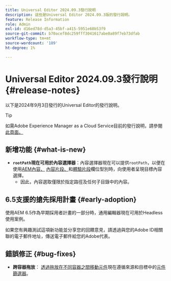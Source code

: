 ```yaml
---
title: Universal Editor 2024.09.3發行說明
description: 這些是Universal Editor 2024.09.3版的發行說明。
feature: Release Information
role: Admin
exl-id: d16ed78d-d5a3-45bf-a415-5951e60b53f9
source-git-commit: b70acef8dc259fff3041617abe0a89f7eb73dfab
workflow-type: tm+mt
source-wordcount: '189'
ht-degree: 1%

---
```



# Universal Editor 2024.09.3發行說明 {#release-notes}

以下是2024年9月3日發行的Universal Editor的發行說明。

>[!TIP]
>
>如需Adobe Experience Manager as a Cloud Service目前的發行說明，請參閱[此頁面。](/help/release-notes/release-notes-cloud/release-notes-current.md)

## 新增功能 {#what-is-new}

* **`rootPath`現在可用於內容選擇器**：內容選擇器現在可以提供`rootPath`，以便在使用[AEM內容、](/help/implementing/universal-editor/field-types.md#aem-content) [內容片段、](/help/implementing/universal-editor/field-types.md#content-fragment)和[體驗片段](/help/implementing/universal-editor/field-types.md#experience-fragment)欄位型別時，向使用者呈現目標內容選擇。
   * 因此，內容選取僅限於指定路徑及任何子目錄中的內容。

## 6.5支援的搶先採用計畫 {#early-adoption}

使用AEM 6.5作為早期採用者計畫的一部分時，通用編輯器現在可用於Headless使用案例。

如果您有興趣測試這項新功能並分享您的回饋意見，請透過與您的Adobe ID相關聯的電子郵件地址，傳送電子郵件給您的Adobe代表。

## 錯誤修正 {#bug-fixes}

* **跨容器拖放**： [透過拖放在不同容器之間移動元件](/help/sites-cloud/authoring/universal-editor/authoring.md#reordering-components)現在遵循來源和目標中的[元件篩選器](/help/implementing/universal-editor/customizing.md#filtering-components)。
